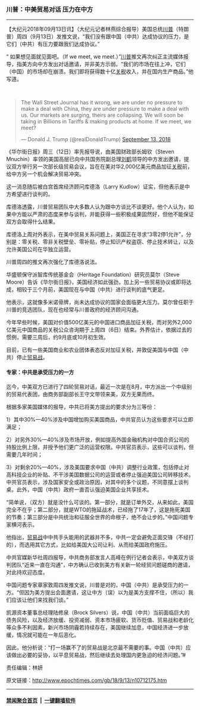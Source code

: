 ### 川普：中美贸易对话 压力在中方
------------------------

<p>【大纪元2018年09月13日讯】（大纪元记者林燕综合报导）美国总统<a href="http://www.epochtimes.com/gb/tag/%E5%B7%9D%E6%99%AE.html">川普</a>（特朗普）周四（9月13日）发推文说，“我们没有跟中国（中共）达成协议的压力，是它们（中共）有压力要跟我们达成协议。”</p>
<p>“ 如果想见面就见面吧。（If we meet, we meet.）”<a href="http://www.epochtimes.com/gb/tag/%E5%B7%9D%E6%99%AE.html">川普</a>推文再次纠正主流媒体报导，指美方向中方发出对话邀请，并非美方示弱。“我们的市场在往上冲，它们（中国）的市场却在崩溃。我们即将获得数十亿<a href="http://www.epochtimes.com/gb/tag/%E5%85%B3%E7%A8%8E.html">关税</a>收入，并在国内生产商品。”他写道。</p>
</p>
<p>&nbsp;</p>
<blockquote class="twitter-tweet" data-lang="en">
<p dir="ltr" lang="en">The Wall Street Journal has it wrong, we are under no pressure to make a deal with China, they are under pressure to make a deal with us. Our markets are surging, theirs are collapsing. We will soon be taking in Billions in Tariffs &amp; making products at home. If we meet, we meet?</p>
<p>— Donald J. Trump (@realDonaldTrump) <a href="https://twitter.com/realDonaldTrump/status/1040242677877551104?ref_src=twsrc%5Etfw">September 13, 2018</a></p></blockquote>
<p><script async="" src="https://platform.twitter.com/widgets.js" charset="utf-8"></script>
<p>《华尔街日报》周三（12日）率先报导说，由美国财政部长姆钦（Steven Mnuchin）率领的美国高层已向中共国务院副总理<a href="http://www.epochtimes.com/gb/tag/%E5%88%98%E9%B9%A4.html">刘鹤</a>领导的中方发出邀请，提议双方举行另一次部长级贸易会议，旨在在美对华2,000亿美元商品加征<a href="http://www.epochtimes.com/gb/tag/%E5%85%B3%E7%A8%8E.html">关税</a>前，给中方另一个机会解决贸易冲突。</p>
<p>这一消息随后被白宫首席经济顾问库德洛（Larry Kudlow）证实，但他表示是中方希望进行谈判的。</p>
<p>库德洛透露，川普贸易团队中大多数人认为跟中方谈比不谈更好。他个人认为，如果中方能以严肃的态度来参与谈判，并能获得一些积极成果固然好，但他不能保证双方会取得什么结果。</p>
<p>库德洛上周对外表示，在美中贸易关系问题上，美国正在寻求“3零2停1允许”，分别是：零关税、零非关税壁垒、零补贴，停止知识产权盗窃、停止技术转让，以及允许美国公司在华独立运营。</p>
<p>川普周四的推文再次强化了库德洛说法。</p>
<p>华盛顿保守派智库传统基金会（Heritage Foundation）研究员莫尔（Steve Moore）告诉《华尔街日报》，美国经济如此强劲，加上另一些贸易协议或即将达成，相较于三个月前，美国现在与中国（中共）进行谈判的底气更足。</p>
<p>他表示，这就像多米诺骨牌，尚未达成协议的国家会面临更大压力。莫尔曾任职于川普的竞选团队，现在也经常与川普政府的经济顾问沟通。</p>
<p>今年早些时候，美国对价值500亿美元的中国进口商品加征关税，而对另外2,000亿美元中国商品的关税公众咨询期于上周四（6日）结束。外界估计，依据过去的惯例，需要三周后，约9月底或10月初生效。</p>
<p>目前，已有一些美国商业和农业团体表态反对加征关税，并敦促美国与中国（中共）停止<a href="http://www.epochtimes.com/gb/tag/%E8%B4%B8%E6%98%93%E6%88%98.html">贸易战</a>。</p>
<h4>专家：中共是承受压力的一方</h4>
<p>迄今，中美双方已进行了四轮贸易对话，最近一次是在8月，中方派出一个中级别的贸易代表团，由商务部副部长王守文带领来美，双方无果而终。</p>
<p>根据多家美国媒体的报导，中共已将美方提出的要求分为三等份：</p>
<p>1）其中30%—40%涉及中国增加购买美国商品，中共官员认为这些要求可以立即满足；</p>
<p>2）对另外30%—40%涉及市场开放，例如提高外国金融机构对中国合资公司的持股比例上限，并授予他们更广泛的运营权限。中共官员表示，这些可以谈判，但需要几年时间；</p>
<p>3）对剩余20%—40%，涉及美国要求中国（中共）调整行业政策，包括停止对高科技企业的补贴、不干涉美国数据公司的运营或者停止强迫美国公司转移技术。中共官员表示，涉及国家安全或政治原因，对其中的多个议题，不同意摆上谈判桌。此外，中国（中共）政府一直否认强迫美国企业共享技术。</p>
<p>“简单说，（双方）就是没什么可谈的。第一部分，就是订单外交，从来如此，美国完全不在乎；第二部分，就是WTO的拖延战术，已经拖了17年了，这是拖死美国的节奏；第三部分是中共统治和征服全世界的命根子，绝不会让步的。”中国问题专家横河表示。</p>
<p>他指出，<a href="http://www.epochtimes.com/gb/tag/%E8%B4%B8%E6%98%93%E6%88%98.html">贸易战</a>中中共手头能用的武器并不多，中共一定会避免正面交锋（不经打的），而选用其它方式，比如给美国大公司让利、从而给美国政府施压。</p>
<p>中共官媒新华社周四报导，中共商务部发言人高峰在例行记者会表示，中美双方谈判团队“近来一直在沟通”，中方确认已收到美方有关新一轮经贸问题磋商的邀请，对此持欢迎态度。</p>
<p>中国问题专家章家敦周四发推文说，川普是对的，中国（中共）是承受压力的一方。“但因为美方提出会面邀请，这让中方（误）以为是美方支撑不住，（所以）我们应该让他们来找我们谈。”</p>
<p>凯源资本董事总经理陆修泉（Brock Silvers）说，中国（中共）当前面临巨大的债务风险，以及经济放缓、投资减弱、资本市场疲软、货币贬值、贸易战和老龄化等众多不利因素，新兴市场阴霾若持续存在，美国继续加息，中国经济进一步放缓，情况就可能在一年后恶化。</p>
<p>因此，他分析说：“打一场赢不了的贸易战是北京最不需要的事。中国（中共）应该做出必要的妥协，以平息贸易战，然后继续去处理国内更急迫的经济问题。”#</p>
<p>责任编辑：林妍</p>

原文链接：http://www.epochtimes.com/gb/18/9/13/n10712175.htm


------------------------
#### [禁闻聚合首页](https://github.com/gfw-breaker/banned-news/blob/master/README.md) &nbsp;|&nbsp;  [一键翻墙软件](https://github.com/gfw-breaker/nogfw/blob/master/README.md)